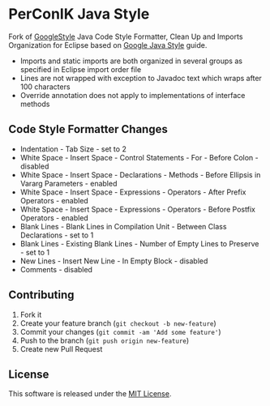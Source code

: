 # PerConIK Java Style 

Fork of [GoogleStyle](https://code.google.com/p/google-styleguide/source/browse/trunk/eclipse-java-google-style.xml)
Java Code Style Formatter, Clean Up and Imports Organization for Eclipse based on [Google Java Style](http://google-styleguide.googlecode.com/svn/trunk/javaguide.html)
guide.

- Imports and static imports are both organized in several groups as specified in Eclipse import order file
- Lines are not wrapped with exception to Javadoc text which wraps after 100 characters 
- Override annotation does not apply to implementations of interface methods

## Code Style Formatter Changes

- Indentation - Tab Size - set to 2
- White Space - Insert Space - Control Statements - For - Before Colon - disabled
- White Space - Insert Space - Declarations - Methods - Before Ellipsis in Vararg Parameters - enabled
- White Space - Insert Space - Expressions - Operators - After Prefix Operators - enabled
- White Space - Insert Space - Expressions - Operators - Before Postfix Operators - enabled
- Blank Lines - Blank Lines in Compilation Unit - Between Class Declarations - set to 1
- Blank Lines - Existing Blank Lines - Number of Empty Lines to Preserve - set to 1
- New Lines - Insert New Line - In Empty Block - disabled
- Comments - disabled

## Contributing

1. Fork it
2. Create your feature branch (`git checkout -b new-feature`)
3. Commit your changes (`git commit -am 'Add some feature'`)
4. Push to the branch (`git push origin new-feature`)
5. Create new Pull Request

## License

This software is released under the [MIT License](LICENSE.md).
